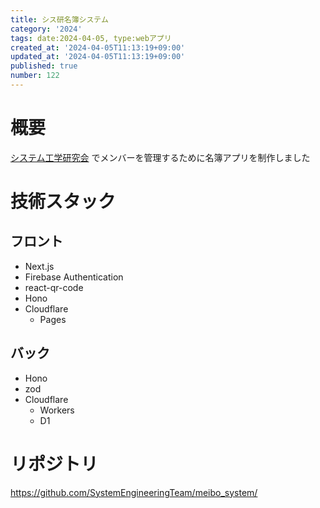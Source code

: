 ```yaml
---
title: シス研名簿システム
category: '2024'
tags: date:2024-04-05, type:webアプリ
created_at: '2024-04-05T11:13:19+09:00'
updated_at: '2024-04-05T11:13:19+09:00'
published: true
number: 122
---
```


# 概要
[システム工学研究会](https://www.sysken.net/) でメンバーを管理するために名簿アプリを制作しました

# 技術スタック
## フロント
- Next.js
- Firebase Authentication
- react-qr-code
- Hono
- Cloudflare
    - Pages

## バック
- Hono
- zod
- Cloudflare
    - Workers
    - D1

# リポジトリ
https://github.com/SystemEngineeringTeam/meibo_system/

